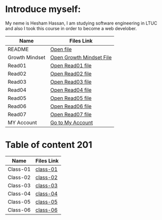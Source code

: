 # Introduce myself:
My neme is Hesham Hassan, I am studying software engineering in LTUC and also I took this course in order to become a web develober.

 | Name  | Files Link |
 | ----- | ------------- |
  | README  | [Open file](https://hesham-hassan9.github.io/reading-notes-Repo)|
 | Growth Mindset  | [Open Growth Mindset File](https://hesham-hassan9.github.io/reading-notes-Repo/GrowthMindset) |
 |  Read01  | [Open Read01 file](https://hesham-hassan9.github.io/reading-notes-Repo/Read01)  | 
 | Read02  | [Open Read02 file](https://hesham-hassan9.github.io/reading-notes-Repo/Read02)  |
 |  Read03  | [Open Read03 file](https://hesham-hassan9.github.io/reading-notes-Repo/Read03)  | 
 | Read04  | [Open Read04 file](https://hesham-hassan9.github.io/reading-notes-Repo/Read04)  |
 | Read05  | [Open Read05 file](https://hesham-hassan9.github.io/reading-notes-Repo/Read05)  |
  | Read06  | [Open Read06 file](https://hesham-hassan9.github.io/reading-notes-Repo/Read06)  |
  | Read07  | [Open Read07 file](https://hesham-hassan9.github.io/reading-notes-Repo/Read07)  |
  | MY Account  | [Go to My Account](https://github.com/Hesham-Hassan9/reading-notes-Repo)       |

# Table of content 201

 | Name  | Files Link |
 | ----- | ------------- |
  | Class-01  | [class-01](https://hesham-hassan9.github.io/reading-notes-Repo/class-01)|
 | Class-02    | [class-02](https://hesham-hassan9.github.io/reading-notes-Repo/class-02) |
 | Class-03    | [class-03](https://hesham-hassan9.github.io/reading-notes-Repo/class-03) |
 | Class-04    | [class-04](https://hesham-hassan9.github.io/reading-notes-Repo/class-04) |   
| Class-05    | [class-05](https://hesham-hassan9.github.io/reading-notes-Repo/class-05) |
| Class-06    | [class-06](https://hesham-hassan9.github.io/reading-notes-Repo/class-06) |